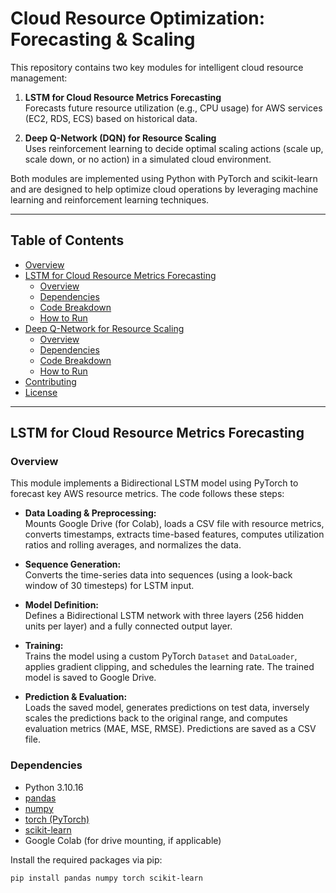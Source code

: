 # Cloud Resource Optimization: Forecasting & Scaling

This repository contains two key modules for intelligent cloud resource management:

1. **LSTM for Cloud Resource Metrics Forecasting**  
   Forecasts future resource utilization (e.g., CPU usage) for AWS services (EC2, RDS, ECS) based on historical data.

2. **Deep Q-Network (DQN) for Resource Scaling**  
   Uses reinforcement learning to decide optimal scaling actions (scale up, scale down, or no action) in a simulated cloud environment.

Both modules are implemented using Python with PyTorch and scikit-learn and are designed to help optimize cloud operations by leveraging machine learning and reinforcement learning techniques.

---

## Table of Contents

- [Overview](#overview)
- [LSTM for Cloud Resource Metrics Forecasting](#lstm-for-cloud-resource-metrics-forecasting)
  - [Overview](#overview-1)
  - [Dependencies](#dependencies)
  - [Code Breakdown](#code-breakdown)
  - [How to Run](#how-to-run)
- [Deep Q-Network for Resource Scaling](#deep-q-network-for-resource-scaling)
  - [Overview](#overview-2)
  - [Dependencies](#dependencies-1)
  - [Code Breakdown](#code-breakdown-1)
  - [How to Run](#how-to-run-1)
- [Contributing](#contributing)
- [License](#license)

---

## LSTM for Cloud Resource Metrics Forecasting

### Overview

This module implements a Bidirectional LSTM model using PyTorch to forecast key AWS resource metrics. The code follows these steps:

- **Data Loading & Preprocessing:**  
  Mounts Google Drive (for Colab), loads a CSV file with resource metrics, converts timestamps, extracts time-based features, computes utilization ratios and rolling averages, and normalizes the data.

- **Sequence Generation:**  
  Converts the time-series data into sequences (using a look-back window of 30 timesteps) for LSTM input.

- **Model Definition:**  
  Defines a Bidirectional LSTM network with three layers (256 hidden units per layer) and a fully connected output layer.

- **Training:**  
  Trains the model using a custom PyTorch `Dataset` and `DataLoader`, applies gradient clipping, and schedules the learning rate. The trained model is saved to Google Drive.

- **Prediction & Evaluation:**  
  Loads the saved model, generates predictions on test data, inversely scales the predictions back to the original range, and computes evaluation metrics (MAE, MSE, RMSE). Predictions are saved as a CSV file.

### Dependencies

- Python 3.10.16  
- [pandas](https://pandas.pydata.org/)  
- [numpy](https://numpy.org/)  
- [torch (PyTorch)](https://pytorch.org/)  
- [scikit-learn](https://scikit-learn.org/)  
- Google Colab (for drive mounting, if applicable)

Install the required packages via pip:

```bash
pip install pandas numpy torch scikit-learn
